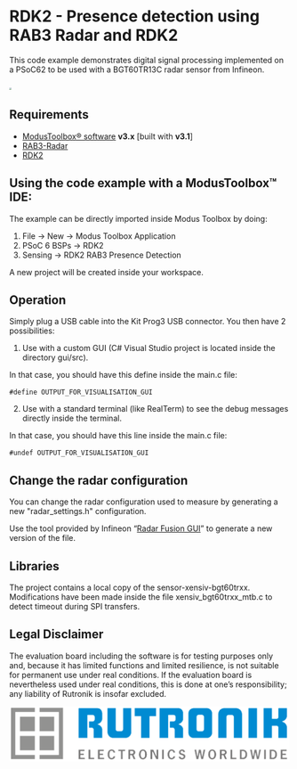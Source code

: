 # RDK2 - Presence detection using RAB3 Radar and RDK2

This code example demonstrates digital signal processing implemented on a PSoC62 to be used with a BGT60TR13C radar sensor from Infineon.

<img src="pictures/rdk2_rab3.png" style="zoom:25%;" />

## Requirements

- [ModusToolbox® software](https://www.infineon.com/cms/en/design-support/tools/sdk/modustoolbox-software/) **v3.x** [built with **v3.1**]
- [RAB3-Radar](https://www.rutronik24.com/product/rutronik/rab3radar/23169671.html)
- [RDK2](https://www.rutronik24.fr/produit/rutronik/rdk2/16440182.html)


## Using the code example with a ModusToolbox™ IDE:

The example can be directly imported inside Modus Toolbox by doing:
1) File -> New -> Modus Toolbox Application
2) PSoC 6 BSPs -> RDK2
3) Sensing -> RDK2 RAB3 Presence Detection

A new project will be created inside your workspace.

## Operation

Simply plug a USB cable into the Kit Prog3 USB connector.
You then have 2 possibilities:
1) Use with a custom GUI (C# Visual Studio project is located inside the directory gui/src).

In that case, you should have this define inside the main.c file:

```
#define OUTPUT_FOR_VISUALISATION_GUI
```

2) Use with a standard terminal (like RealTerm) to see the debug messages directly inside the terminal.

In that case, you should have this line inside the main.c file:

```
#undef OUTPUT_FOR_VISUALISATION_GUI
```

## Change the radar configuration
You can change the radar configuration used to measure by generating a new "radar_settings.h" configuration.

Use the tool provided by Infineon “[Radar Fusion GUI](https://softwaretools.infineon.com/tools/com.ifx.tb.tool.ifxradargui)” to generate a new version of the file.

## Libraries

The project contains a local copy of the sensor-xensiv-bgt60trxx.
Modifications have been made inside the file xensiv_bgt60trxx_mtb.c to detect timeout during SPI transfers.

## Legal Disclaimer

The evaluation board including the software is for testing purposes only and, because it has limited functions and limited resilience, is not suitable for permanent use under real conditions. If the evaluation board is nevertheless used under real conditions, this is done at one’s responsibility; any liability of Rutronik is insofar excluded. 

<img src="pictures/rutronik.png" style="zoom:50%;" />



